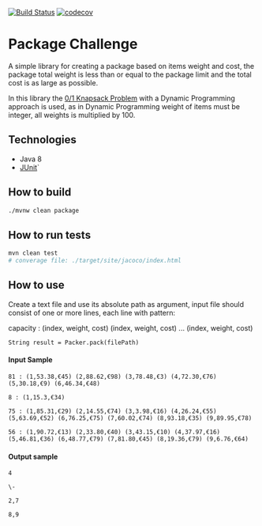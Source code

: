 [![Build Status](https://travis-ci.org/ghamilouie/package-challenge.svg?branch=master)](https://travis-ci.org/ghamilouie/package-challenge)
[![codecov](https://codecov.io/gh/ghamilouie/package-challenge/branch/master/graph/badge.svg)](https://codecov.io/gh/ghamilouie/package-challenge)
# Package Challenge

A simple library for creating a package based on items weight and cost, 
the package total weight is less than or equal to the package limit and the total cost is as large as possible.

In this library the [0/1 Knapsack Problem](https://en.wikipedia.org/wiki/Knapsack_problem) 
with a Dynamic Programming approach is used, as in Dynamic Programming weight of items must be integer,
all weights is multiplied by 100.


## Technologies
- Java 8
- [JUnit](https://junit.org/)`

## How to build
```sh
./mvnw clean package
```

## How to run tests
```sh
mvn clean test
# converage file: ./target/site/jacoco/index.html
``` 

## How to use

Create a text file and use its absolute path as argument, 
input file should consist of one or more lines, each line with pattern:

capacity : (index, weight, cost) (index, weight, cost) ... (index, weight, cost)

```
String result = Packer.pack(filePath)
```

#### Input Sample

```
81 : (1,53.38,€45) (2,88.62,€98) (3,78.48,€3) (4,72.30,€76) (5,30.18,€9) (6,46.34,€48)

8 : (1,15.3,€34)

75 : (1,85.31,€29) (2,14.55,€74) (3,3.98,€16) (4,26.24,€55) (5,63.69,€52) (6,76.25,€75) (7,60.02,€74) (8,93.18,€35) (9,89.95,€78)

56 : (1,90.72,€13) (2,33.80,€40) (3,43.15,€10) (4,37.97,€16) (5,46.81,€36) (6,48.77,€79) (7,81.80,€45) (8,19.36,€79) (9,6.76,€64)
```

#### Output sample

```
4

\-

2,7

8,9
```